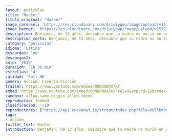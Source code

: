 ```yaml
---
layout: peliculas
title: "Hacker"
titulo_original: "Hacker"
image_carousel: 'https://res.cloudinary.com/dsiuiygwp/image/upload/v1572750637/hacker-min_lg1sca.jpg'
image_banner: 'https://res.cloudinary.com/dsiuiygwp/image/upload/v1572750648/Hacker-2019-full-movie-min_cmtrq2.jpg'
description: Benjamin, de 13 años, descubre que su madre no murió en un accidente como se lo hizo creer. El camino apunta a funcionarios de alto rango en el Servicio Secreto Danés, y se le dice que no confíe en nadie.
description_corta: Benjamin, de 13 años, descubre que su madre no murió en un accidente como se lo hizo creer. El camino apunta a funcionarios de alto rango en el Servicio Secreto Danés, y se le dice que no confíe en nadie.
category: 'peliculas'
idioma: 'Latino'
descargas: 'no'
descargas2:
anio: '2019'
duracion: '1h 36 min'
estrellas: '4'
calidad: 'Full HD'
genero: Acción, Ciencia Ficción
trailer: https://www.youtube.com/embed/00NDOWXX7KY
embed: https://www.youtube.com/embed/00NDOWXX7KY?rel=0&amp;hd=1&border=0&wmode=opaque&enablejsapi=1&modestbranding=1&controls=1&showinfo=1
sandbox: allow-same-origin allow-forms
reproductor: fembed
clasificacion: '+10'
reproductores: ["https://api.cuevana3.io/stream/index.php?file=ek5lbm9xYWNrS0xYMTZLa2xNbkdvY3ZTb3BtZng4TGp6ZFpobGFMUGtOVFYySmlocU5XTzJkRE1tcHFuajVPb2w1eGphMkhEMGVQWDA2S21ZY1hRNEpQWHAycGxscFNrbXBPU2ZuUzJ3THVva2FDaVp3PT0","https://www.zembed.to/public/dist/asteroid.html?id=e3aefe39c6e723a50d826ba1be214416&title=Hacker","https://gdriveplayer.co/embed2.php?link=DYZqqBwbfPKbNLnATlFqPA9uwAYyjpyLbyngUC0rjRpbeThQP392t0R1e1%252FXdtM13MR8JyQGWiMjv7vmAX6HSJRYuCyJuUichRk%252B9rWUyoP43ERPfKqcnR5vapWd13fUpyY3FCswe9Sf7lR9s2aoj23UqHMLHDbK5rbuz%252BPDwPkOevSuQFnonSHrXvOjE5wRuWZKqMkYwVuC8x%252FF5JVgZW","https://gdriveplayer.co/embed2.php?link=sIp9hCarrRkGox7UpPScLQIFUxOozFS8ki8i1UhFv8G5EpLsel5FV45SZH4AqFxg9wwW2F7qnXmprKfmVG8WIvKNemOyqzyqGGFReqFp9y%252FqnZuG%252BF20ZqrKGAY4ekJ3%252Bcft%252F64VfXA0uSwL6i4cAHcdgXK4H%252F5m5QSHz8ihtAQyZntku0RT78Wx%252BqIU2Uems%253D","https://cine24.online/stream/40838","https://cine24.online/stream/40837","https://cine24.online/stream/40836"]
tags:
- Accion
twitter_text: Hacker
introduction: Benjamin, de 13 años, descubre que su madre no murió en un accidente como se lo hizo creer. El camino apunta a funcionarios de alto rango en el Servicio Secreto Danés, y se le dice que no confíe en nadie.
---
```













